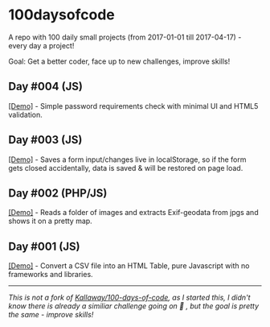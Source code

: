 # 100daysofcode

A repo with 100 daily small projects (from 2017-01-01 till 2017-04-17) - every day a project!

Goal: Get a better coder, face up to new challenges, improve skills!

## Day #004 (JS)

[[Demo]](https://codebrauer.github.io/100daysofcode/004_2017-01-04_JS_Password-Requirements/) - Simple password requirements check with minimal UI and HTML5 validation.

## Day #003 (JS)

[[Demo]](https://codebrauer.github.io/100daysofcode/003_2017-01-03_JS_Formsaver/) - Saves a form input/changes live in localStorage, so if the form gets closed accidentally, data is saved & will be restored on page load.

## Day #002 (PHP/JS)

[[Demo]](https://codebrauer.github.io/100daysofcode/002_2017-01-02_PHP_Photo-Map/) - Reads a folder of images and extracts Exif-geodata from jpgs and shows it on a pretty map.

## Day #001 (JS)

[[Demo]](https://codebrauer.github.io/100daysofcode/001_2017-01-01_JS_CSV-to-HTML-Table/) - Convert a CSV file into an HTML Table, pure Javascript with no frameworks and libraries.

---

_This is not a fork of [Kallaway/100-days-of-code](https://github.com/Kallaway/100-days-of-code), as I started this, I didn't know there is already a similiar challenge going on 🙈 , but the goal is pretty the same - improve skills!_
